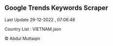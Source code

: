

## Google Trends Keywords Scraper 
 
Last Update 29-12-2022 , 07:06:48

Country List :
VIETNAM.json



© Abdul Muttaqin 
